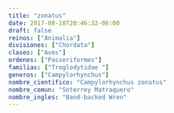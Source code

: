 ```yaml
---
title: "zonatus"
date: 2017-08-18T20:46:32-06:00
draft: false
reinos: ["Animalia"]
divisiones: ["Chordata"]
clases: ["Aves"]
ordenes: ["Passeriformes"]
familias: ["Troglodytidae "]
generos: ["Campylorhynchus"]
nombre_cientifico: "Campylorhynchus zonatus"
nombre_comun: "Soterrey Matraquero"
nombre_ingles: "Band-backed Wren"
---
```

